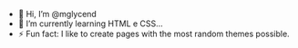 - 👋 Hi, I’m @mglycend
- 🌱 I’m currently learning HTML e CSS...
- ⚡ Fun fact: I like to create pages with the most random themes possible.



<!---
mglycend/mglycend is a ✨ special ✨ repository because its `README.md` (this file) appears on your GitHub profile.
You can click the Preview link to take a look at your changes.
--->
